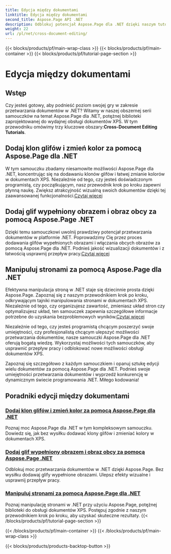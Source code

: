 ```yaml
---
title: Edycja między dokumentami
linktitle: Edycja między dokumentami
second_title: Aspose.Page API .NET
description: Odblokuj potencjał Aspose.Page dla .NET dzięki naszym tutorialom. Dodawaj klony glifów, zmieniaj kolory i bez wysiłku manipuluj stronami w dokumentach XPS.
weight: 22
url: /pl/net/cross-document-editing/
---
```


{{< blocks/products/pf/main-wrap-class >}}
{{< blocks/products/pf/main-container >}}
{{< blocks/products/pf/tutorial-page-section >}}

# Edycja między dokumentami


## Wstęp

 Czy jesteś gotowy, aby podnieść poziom swojej gry w zakresie przetwarzania dokumentów w .NET? Witamy w naszej obszernej serii samouczków na temat Aspose.Page dla .NET, potężnej biblioteki zaprojektowanej do wydajnej obsługi dokumentów XPS. W tym przewodniku omówimy trzy kluczowe obszary:**Cross-Document Editing Tutorials**.

## Dodaj klon glifów i zmień kolor za pomocą Aspose.Page dla .NET

 W tym samouczku zbadamy niesamowite możliwości Aspose.Page dla .NET, koncentrując się na dodawaniu klonów glifów i łatwej zmianie kolorów w dokumentach XPS. Niezależnie od tego, czy jesteś doświadczonym programistą, czy początkującym, nasz przewodnik krok po kroku zapewni płynną naukę. Zwiększ atrakcyjność wizualną swoich dokumentów dzięki tej zaawansowanej funkcjonalności.[Czytaj więcej](./add-glyph-clone-and-change-color/)

## Dodaj glif wypełniony obrazem i obraz obcy za pomocą Aspose.Page .NET

Dzięki temu samouczkowi uwolnij prawdziwy potencjał przetwarzania dokumentów w platformie .NET. Poprowadzimy Cię przez proces dodawania glifów wypełnionych obrazami i włączania obcych obrazów za pomocą Aspose.Page dla .NET. Podnieś jakość wizualizacji dokumentów i z łatwością usprawnij przepływ pracy.[Czytaj więcej](./add-image-filled-glyph-and-foreign-image/)

## Manipuluj stronami za pomocą Aspose.Page dla .NET

 Efektywna manipulacja stroną w .NET staje się dziecinnie prosta dzięki Aspose.Page. Zapoznaj się z naszym przewodnikiem krok po kroku, odkrywającym tajniki manipulowania stronami w dokumentach XPS. Niezależnie od tego, czy organizujesz zawartość, zmieniasz układ stron czy optymalizujesz układ, ten samouczek zapewnia szczegółowe informacje potrzebne do uzyskania bezproblemowych wyników.[Czytaj więcej](./manipulate-pages/)

Niezależnie od tego, czy jesteś programistą chcącym poszerzyć swoje umiejętności, czy profesjonalistą chcącym ulepszyć możliwości przetwarzania dokumentów, nasze samouczki Aspose.Page dla .NET oferują bogatą wiedzę. Wykorzystaj możliwości tych samouczków, aby usprawnić przepływ pracy i odblokować nowe możliwości obsługi dokumentów XPS.

Zapoznaj się szczegółowo z każdym samouczkiem i opanuj sztukę edycji wielu dokumentów za pomocą Aspose.Page dla .NET. Podnieś swoje umiejętności przetwarzania dokumentów i wyprzedź konkurencję w dynamicznym świecie programowania .NET. Miłego kodowania!
## Poradniki edycji między dokumentami
### [Dodaj klon glifów i zmień kolor za pomocą Aspose.Page dla .NET](./add-glyph-clone-and-change-color/)
Poznaj moc Aspose.Page dla .NET w tym kompleksowym samouczku. Dowiedz się, jak bez wysiłku dodawać klony glifów i zmieniać kolory w dokumentach XPS.
### [Dodaj glif wypełniony obrazem i obraz obcy za pomocą Aspose.Page .NET](./add-image-filled-glyph-and-foreign-image/)
Odblokuj moc przetwarzania dokumentów w .NET dzięki Aspose.Page. Bez wysiłku dodawaj glify wypełnione obrazami. Ulepsz efekty wizualne i usprawnij przepływ pracy.
### [Manipuluj stronami za pomocą Aspose.Page dla .NET](./manipulate-pages/)
Poznaj manipulację stronami w .NET przy użyciu Aspose.Page, potężnej biblioteki do obsługi dokumentów XPS. Postępuj zgodnie z naszym przewodnikiem krok po kroku, aby uzyskać skuteczne rezultaty.
{{< /blocks/products/pf/tutorial-page-section >}}

{{< /blocks/products/pf/main-container >}}
{{< /blocks/products/pf/main-wrap-class >}}

{{< blocks/products/products-backtop-button >}}
